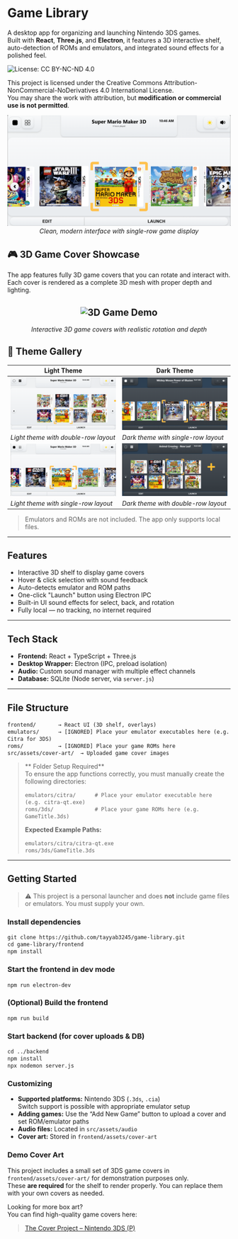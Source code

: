 # Game Library

A desktop app for organizing and launching Nintendo 3DS games.  
Built with **React**, **Three.js**, and **Electron**, it features a 3D interactive shelf, auto-detection of ROMs and emulators, and integrated sound effects for a polished feel.

![License: CC BY-NC-ND 4.0](https://img.shields.io/badge/License-CC%20BY--NC--ND%204.0-lightgrey.svg)

This project is licensed under the Creative Commons Attribution-NonCommercial-NoDerivatives 4.0 International License.  
You may share the work with attribution, but **modification or commercial use is not permitted**.

<div align="center">

![Light Theme Single Row](frontend/src/assets/screenshots/light-theme-single-row.png)
*Clean, modern interface with single-row game display*

</div>

## 🎮 3D Game Cover Showcase

The app features fully 3D game covers that you can rotate and interact with. Each cover is rendered as a complete 3D mesh with proper depth and lighting.

<div align="center">

![3D Game Demo](frontend/src/assets/screenshots/3d-game-demo.gif)
---
*Interactive 3D game covers with realistic rotation and depth*

</div>

## 📸 Theme Gallery

<div align="center">

| Light Theme | Dark Theme |
|-------------|------------|
| ![Light Theme Double Row](frontend/src/assets/screenshots/light-theme-double-row.png) | ![Dark Theme Single Row](frontend/src/assets/screenshots/dark-theme-single-row.png) |
| *Light theme with double-row layout* | *Dark theme with single-row layout* |
| ![Light Theme Single Row](frontend/src/assets/screenshots/light-theme-single-row.png) | ![Dark Theme Double Row](frontend/src/assets/screenshots/dark-theme-double-row.png) |
| *Light theme with single-row layout* | *Dark theme with double-row layout* |

</div>

>  Emulators and ROMs are not included. The app only supports local files.

---

##  Features

-  Interactive 3D shelf to display game covers
-  Hover & click selection with sound feedback
-  Auto-detects emulator and ROM paths
-  One-click "Launch" button using Electron IPC
-  Built-in UI sound effects for select, back, and rotation
-  Fully local — no tracking, no internet required

---

##  Tech Stack

- **Frontend:** React + TypeScript + Three.js  
- **Desktop Wrapper:** Electron (IPC, preload isolation)  
- **Audio:** Custom sound manager with multiple effect channels  
- **Database:** SQLite (Node server, via `server.js`)  

---

##  File Structure

```
frontend/       → React UI (3D shelf, overlays)
emulators/      → [IGNORED] Place your emulator executables here (e.g. Citra for 3DS)
roms/           → [IGNORED] Place your game ROMs here
src/assets/cover-art/  → Uploaded game cover images
```

> ** Folder Setup Required**  
> To ensure the app functions correctly, you must manually create the following directories:
>
> ```
> emulators/citra/      # Place your emulator executable here (e.g. citra-qt.exe)
> roms/3ds/             # Place your game ROMs here (e.g. GameTitle.3ds)
> ```
>
> **Expected Example Paths:**
>
> ```
> emulators/citra/citra-qt.exe
> roms/3ds/GameTitle.3ds
> ```

---

##  Getting Started
> ⚠️ This project is a personal launcher and does **not** include game files or emulators. You must supply your own.

###  Install dependencies

```
git clone https://github.com/tayyab3245/game-library.git
cd game-library/frontend
npm install
```
###  Start the frontend in dev mode

```
npm run electron-dev
```
###  (Optional) Build the frontend

```
npm run build
```
###  Start backend (for cover uploads & DB)
   
```
cd ../backend
npm install
npx nodemon server.js
```

### Customizing

- **Supported platforms:** Nintendo 3DS (`.3ds`, `.cia`)  
  Switch support is possible with appropriate emulator setup
- **Adding games:** Use the “Add New Game” button to upload a cover and set ROM/emulator paths
- **Audio files:** Located in `src/assets/audio`
- **Cover art:** Stored in `frontend/assets/cover-art`

### Demo Cover Art

This project includes a small set of 3DS game covers in `frontend/assets/cover-art/` for demonstration purposes only.  
These **are required** for the shelf to render properly. You can replace them with your own covers as needed.

Looking for more box art?  
You can find high-quality game covers here:  
>[The Cover Project – Nintendo 3DS (P)](https://www.thecoverproject.net/view.php?cat_id=54&view=p)






